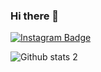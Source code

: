 ### Hi there 👋

<!--
**VeyselUstuntas/VeyselUstuntas** is a ✨ _special_ ✨ repository because its `README.md` (this file) appears on your GitHub profile.

Here are some ideas to get you started:

- 🔭 I’m currently working on mobile programming
- 🌱 I’m currently learning Kotlin
- 📫 How to reach me: veyselustuntas1@gmail.com
-->
[![Instagram Badge](https://img.shields.io/badge/-Instagram-C13584?style=flat-quare&labelColor=C13584&logo=instagram&logoColor=white&link=link)](https://instagram.com/vustuntas) 

![Github stats 2](https://github-readme-stats.vercel.app/api?username=kullanıcıadınız&show_icons=true&theme=radical)
